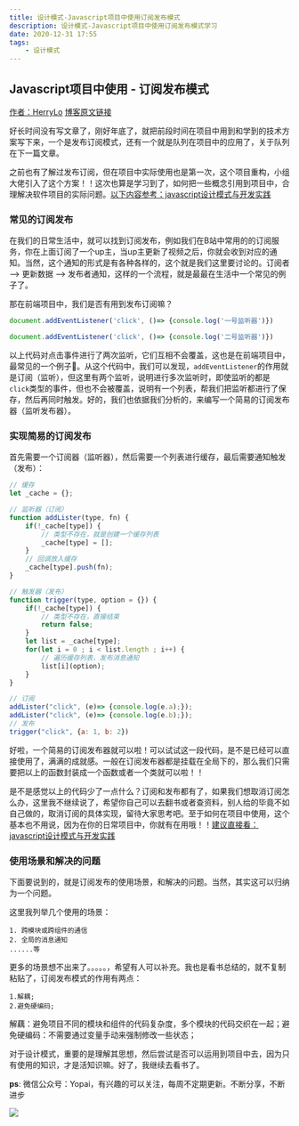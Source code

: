 ```yaml
---
title: 设计模式-Javascript项目中使用订阅发布模式
description: 设计模式-Javascript项目中使用订阅发布模式学习
date: 2020-12-31 17:55
tags: 
    - 设计模式
---
```


## Javascript项目中使用 - 订阅发布模式

[作者：HerryLo](https://github.com/HerryLo)
[博客原文链接](https://github.com/AttemptWeb/Record/issues/27)

好长时间没有写文章了，刚好年底了，就把前段时间在项目中用到和学到的技术方案写下来，一个是发布订阅模式，还有一个就是队列在项目中的应用了，关于队列在下一篇文章。

之前也有了解过发布订阅，但在项目中实际使用也是第一次，这个项目重构，小组大佬引入了这个方案！！这次也算是学习到了，如何把一些概念引用到项目中，合理解决软件项目的实际问题。[以下内容参考：javascript设计模式与开发实践]()

### 常见的订阅发布

在我们的日常生活中，就可以找到订阅发布，例如我们在B站中常用的的订阅服务，你在上面订阅了一个up主，当up主更新了视频之后，你就会收到对应的通知。当然，这个通知的形式是有各种各样的，这个就是我们这里要讨论的。订阅者 ——> 更新数据 ——> 发布者通知，这样的一个流程，就是最最在生活中一个常见的例子了。  

那在前端项目中，我们是否有用到发布订阅嘛？

```javascript
document.addEventListener('click', ()=> {console.log('一号监听器')})

document.addEventListener('click', ()=> {console.log('二号监听器')})
```
以上代码对点击事件进行了两次监听，它们互相不会覆盖，这也是在前端项目中，最常见的一个例子🌰。从这个代码中，我们可以发现，```addEventListener```的作用就是订阅（监听），但这里有两个监听，说明进行多次监听时，即使监听的都是```click```类型的事件，但也不会被覆盖，说明有一个列表，帮我们把监听都进行了保存，然后再同时触发。好的，我们也依据我们分析的，来编写一个简易的订阅发布器（监听发布器）。

### 实现简易的订阅发布

首先需要一个订阅器（监听器），然后需要一个列表进行缓存，最后需要通知触发（发布）：

```javascript
// 缓存
let _cache = {};

// 监听器（订阅）
function addLister(type, fn) {
    if(!_cache[type]) {
        // 类型不存在，就是创建一个缓存列表
        _cache[type] = [];
    }
    // 回调放入缓存
    _cache[type].push(fn);
}

// 触发器（发布）
function trigger(type, option = {}) {
    if(!_cache[type]) {
        // 类型不存在，直接结束
        return false;
    }
    let list = _cache[type];
    for(let i = 0 ; i < list.length ; i++) {
        // 遍历缓存列表，发布消息通知
        list[i](option);
    }
}

// 订阅
addLister("click", (e)=> {console.log(e.a);});
addLister("click", (e)=> {console.log(e.b);});
// 发布
trigger("click", {a: 1, b: 2})
```
好啦，一个简易的订阅发布器就可以啦！可以试试这一段代码，是不是已经可以直接使用了，满满的成就感。一般在订阅发布器都是挂载在全局下的，那么我们只需要把以上的函数封装成一个函数或者一个类就可以啦！！

是不是感觉以上的代码少了一点什么？订阅和发布都有了，如果我们想取消订阅怎么办，这里我不继续说了，希望你自己可以去翻书或者查资料，别人给的毕竟不如自己做的，取消订阅的具体实现，留待大家思考吧。至于如何在项目中使用，这个基本也不用说，因为在你的日常项目中，你就有在用哦！！[建议直接看：javascript设计模式与开发实践]()

### 使用场景和解决的问题

下面要说到的，就是订阅发布的使用场景，和解决的问题。当然，其实这可以归纳为一个问题。

这里我列举几个使用的场景：

    1. 跨模块或跨组件的通信
    2. 全局的消息通知
    ......等

更多的场景想不出来了。。。。。，希望有人可以补充。我也是看书总结的，就不复制粘贴了，订阅发布模式的作用有两点：
```
1.解耦; 
2.避免硬编码;
```
解藕：避免项目不同的模块和组件的代码复杂度，多个模块的代码交织在一起；避免硬编码：不需要通过变量手动来强制修改一些状态；

对于设计模式，重要的是理解其思想，然后尝试是否可以运用到项目中去，因为只有使用的知识，才是活知识嘛。好了，我继续去看书了。

**ps**: 微信公众号：Yopai，有兴趣的可以关注，每周不定期更新。不断分享，不断进步

![](/webChat1.png)
